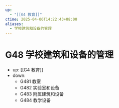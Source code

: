 ```yaml
---
up:
  - "[[G4 教育]]"
ctime: 2025-04-06T14:22:43+08:00
aliases:
  - 学校建筑和设备的管理
---
```


# G48 学校建筑和设备的管理

- up: [[G4 教育]]
- down:	
	- G481 教室
	- G482 实验室和设备
	- G483 附属建筑和设备
	- G484 教学设备
	
